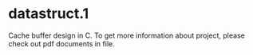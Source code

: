 # datastruct.1
Cache buffer design in C.
To get more information about project, please check out pdf documents in file.
